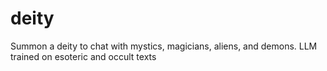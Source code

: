 # deity
Summon a deity to chat with mystics, magicians, aliens, and demons. LLM trained on esoteric and occult texts 
